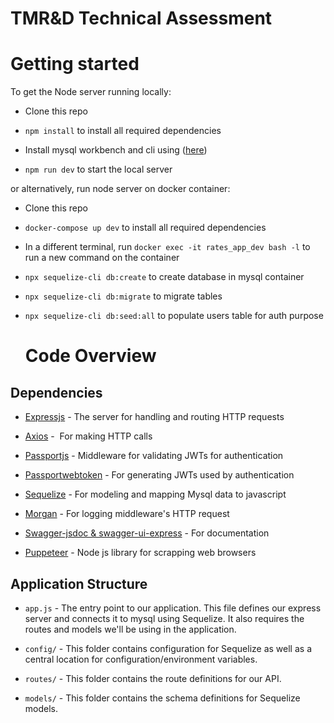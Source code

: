 # TMR&D Technical Assessment

# Getting started

To get the Node server running locally:

- Clone this repo

- `npm install` to install all required dependencies

- Install mysql workbench and cli using ([here](https://dev.mysql.com/downloads/))
- `npm run dev` to start the local server

or alternatively, run node server on docker container:

- Clone this repo
- `docker-compose up dev` to install all required dependencies
- In a different terminal, run `docker exec -it rates_app_dev bash -l` to run a new command on the container
- `npx sequelize-cli db:create` to create database in mysql container
- `npx sequelize-cli db:migrate` to migrate tables

- `npx sequelize-cli db:seed:all` to populate users table for auth purpose

  # Code Overview

## Dependencies

- [Expressjs](https://github.com/expressjs/express) - The server for handling and routing HTTP requests
- [Axios](https://github.com/axios/axios) -  For making HTTP calls

- [Passportjs](https://www.passportjs.org/) - Middleware for validating JWTs for authentication

- [Passportwebtoken](http://www.passportjs.org/packages/passport-jwt/) - For generating JWTs used by authentication
- [Sequelize](https://sequelize.org/) - For modeling and mapping Mysql data to javascript
- [Morgan](https://github.com/expressjs/morgan) - For logging middleware's HTTP request

- [Swagger-jsdoc & swagger-ui-express](https://swagger.io/) - For documentation
- [Puppeteer](https://pptr.dev/) - Node js library for scrapping web browsers

## Application Structure

- `app.js` - The entry point to our application. This file defines our express server and connects it to mysql using Sequelize. It also requires the routes and models we'll be using in the application.

- `config/` - This folder contains configuration for Sequelize as well as a central location for configuration/environment variables.

- `routes/` - This folder contains the route definitions for our API.

- `models/` - This folder contains the schema definitions for Sequelize models.
